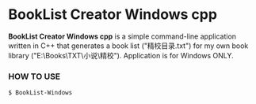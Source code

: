 BookList Creator Windows cpp
===========

**BookList Creator Windows cpp** is a simple command-line application written in C++ that generates a book list ("精校目录.txt") for my own book library ("E:\Books\TXT\小说\精校").
Application is for Windows ONLY.

### HOW TO USE

```bash
$ BookList-Windows
```
